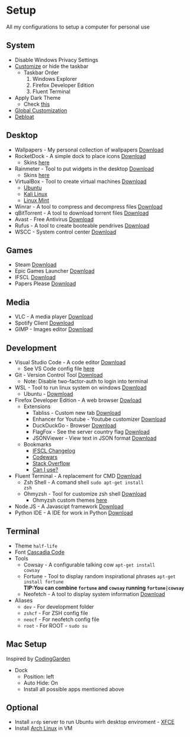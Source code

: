 # Setup

All my configurations to setup a computer for personal use

## System

- Disable Windows Privacy Settings
- <a href="https://github.com/vhanla/TaskbarDock">Customize</a> or hide the taskbar
  - Taskbar Order
    1. Windows Explorer
    2. Firefox Developer Edition
    3. Fluent Terminal
- Apply Dark Theme
  - Check <a href="https://www.youtube.com/watch?v=Kfni0zMFiWM&list=WL&index=18">this</a>
- <a href="https://winaerotweaker.com/">Global Customization</a>
- <a href="https://github.com/GabrielCrackPro/W10-Debloater">Debloat</a>

## Desktop

- Wallpapers - My personal collection of wallpapers <a href="https://drive.google.com/drive/folders/18JwNTWYwK5xcWDfwWmcG69SPVEeNZEwD?usp=sharing" target ="blank">Download</a>
- RocketDock - A simple dock to place icons <a href ="https://punklabs.com/Downloads/RocketDock-v1.3.5.exe">Download</a>
  - Skins <a href="https://www.deviantart.com/search?q=rocketdock">here</a>
- Rainmeter - Tool to put widgets in the desktop <a href="https://www.rainmeter.net/">Download</a>
  - Skins <a href="https://www.deviantart.com/search?q=rainmeter%20skins">here</a>
- VirtualBox - Tool to create virtual machines <a href="https://www.virtualbox.org/">Download</a>
  - <a href="https://ubuntu.com/">Ubuntu</a>
  - <a href="https://www.kali.org/">Kali Linux</a>
  - <a href="https://linuxmint.com/">Linux Mint</a>
- Winrar - A tool to compress and decompress files <a href="https://www.winrar.es/">Download</a>
- qBitTorrent - A tool to download torrent files <a href="https://www.qbittorrent.org/">Download</a>
- Avast - Free Antivirus <a href="https://www.avast.com/es-es/index#pc">Download</a>
- Rufus - A tool to create booteable pendrives <a href="https://rufus.ie/">Download</a>
- WSCC - System control center <a href="https://www.kls-soft.com/wscc/Downloads.php">Download</a>

## Games

- Steam <a href="https://store.steampowered.com">Download</a>
- Epic Games Launcher <a href="https://www.epicgames.com/store/en-US/Download">Download</a>
- IFSCL <a href="https://en.codelyoko.fr/ifscl/Download.cl">Download</a>
- Papers Please <a href="https://www.mediafire.com/file/fvn6tmt9y9uk12z/Papers_Please.rar/file">Download </a>

## Media

- VLC - A media player <a href="https://www.videolan.org/vlc/">Download</a>
- Spotify Client <a href="https://www.spotify.com/es/Download/windows/">Download</a>
- GIMP - Images editor <a href="https://www.gimp.org/">Download</a>

## Development

- Visual Studio Code - A code editor <a href="https://code.visualstudio.com/">Download</a>
  - See VS Code config file <a href="https://github.com/GabrielCrackPro/vscode-settings">here</a>
- Git - Version Control Tool <a href="https://git-scm.com/Downloads">Download</a>
  - Note: Disable two-factor-auth to login into terminal
- WSL - Tool to run linux system on windows <a href="https://docs.microsoft.com/en-us/windows/wsl/install-win10">Download</a>
  - Ubuntu - <a href="https://ubuntu.com/wsl">Dowmload</a>
- Firefox Developer Edition - A web browser <a href="https://www.mozilla.org/en-US/firefox/developer/">Dowload</a>
  - Extensions
    - Tabliss - Custom new tab <a href="https://tabliss.io/">Download</a>
    - Enhancer for Youtube - Youtube customizer <a href="https://addons.mozilla.org/en-US/firefox/addon/enhancer-for-youtube/">Download</a>
    - DuckDuckGo - Browser <a href="https://addons.mozilla.org/es/firefox/addon/duckduckgo-for-firefox/">Download</a>
    - FlagFox - See the server country flag <a href="https://addons.mozilla.org/es/firefox/addon/flagfox/">Download</a>
    - JSONViewer - View text in JSON format <a href="https://addons.mozilla.org/es/firefox/addon/json-viewer-nick/">Download</a>
  - Bookmarks
    - <a href="http://docs.google.com/document/d/1NeflsQZ1i7OnFW1hhSW37zde82VWrXHXrj6hySu7isY/edit">IFSCL Changelog</a>
    - <a href="http://codewars.com">Codewars</a>
    - <a href="http://stackoverflow.com/">Stack Overflow</a>
    - <a href="http://caniuse.com/">Can I use?</a>
- Fluent Terminal - A replacement for CMD <a href="https://github.com/felixse/FluentTerminal">Download</a>
  - Zsh Shell - A comand shell <code>sudo apt-get install zsh</code>
  - Ohmyzsh - Tool for customize zsh shell <a href="https://ohmyz.sh/">Download</a>
    - Ohmyzsh custom themes <a href="https://zshthem.es/all/">here</a>
- Node.JS - A Javascipt framework <a href="https://nodejs.org/en/">Download</a>
- Python IDE - A IDE for work in Python <a href="https://www.python.org/Downloads/">Download</a>

## Terminal

- Theme <code>half-life</code>
- Font <a href="https://github.com/microsoft/cascadia-code">Cascadia Code</a>
- Tools
  - Cowsay - A configurable talking cow <code>apt-get install cowsay</code>
  - Fortune - Tool to display random inspirational phrases <code>apt-get install fortune</code> <br>
    **TIP:You can combine <code>fortune</code> and <code>cowsay</code> running <code>fortune|cowsay</code>**
  - Neofetch - A tool to display system information <a href="https://github.com/dylanaraps/neofetch">Download</a>
- Aliases
  - <code>dev</code> - For development folder
  - <code>zshcf</code> - For ZSH config file
  - <code>neocf</code> - For neofetch config file
  - <code>root</code> - For ROOT - <code>sudo su</code>

## Mac Setup

Inspired by <a href="https://www.youtube.com/watch?v=tMNOpaQrfAE">CodingGarden</a>

- Dock
  - Position: left
  - Auto Hide: On
  - Install all possible apps mentioned above

## Optional

- Install <code>xrdp</code> server to run Ubuntu wirh desktop enviroment - <a href="https://xfce.org/">XFCE</a>
- Install <a href="https://archlinux.org/">Arch Linux</a> in VM
